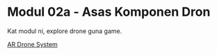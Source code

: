 # Modul 02a - Asas Komponen Dron

Kat modul ni, explore drone guna game.

[AR Drone System](https://dec4ir.com/storage/ar_drone_system)
